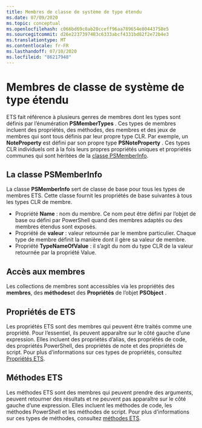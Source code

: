 ```yaml
---
title: Membres de classe de système de type étendu
ms.date: 07/09/2020
ms.topic: conceptual
ms.openlocfilehash: c066bd69c0ab20cceff96aa789654e80443758e5
ms.sourcegitcommit: d26e2237397483c6333abcf4331bd82f2e72b4e3
ms.translationtype: MT
ms.contentlocale: fr-FR
ms.lasthandoff: 07/10/2020
ms.locfileid: "86217948"
---
```

# <a name="extended-type-system-class-members"></a>Membres de classe de système de type étendu

ETS fait référence à plusieurs genres de membres dont les types sont définis par l’énumération **PSMemberTypes** . Ces types de membres incluent des propriétés, des méthodes, des membres et des jeux de membres qui sont tous définis par leur propre type CLR. Par exemple, un **NoteProperty** est défini par son propre type **PSNoteProperty** . Ces types CLR individuels ont à la fois leurs propres propriétés uniques et propriétés communes qui sont héritées de la [classe PSMemberInfo](/dotnet/api/system.management.automation.psmemberinfo).

## <a name="the-psmemberinfo-class"></a>La classe PSMemberInfo

La classe **PSMemberInfo** sert de classe de base pour tous les types de membres ETS. Cette classe fournit les propriétés de base suivantes à tous les types CLR de membre.

- Propriété **Name** : nom du membre. Ce nom peut être défini par l’objet de base ou défini par PowerShell quand des membres adaptés ou des membres étendus sont exposés.
- Propriété de **valeur** : valeur retournée par le membre particulier. Chaque type de membre définit la manière dont il gère sa valeur de membre.
- Propriété **TypeNameOfValue** : il s’agit du nom du type CLR de la valeur retournée par la propriété Value.

## <a name="accessing-members"></a>Accès aux membres

Les collections de membres sont accessibles via les propriétés des **membres**, des **méthodes**et des **Propriétés** de l’objet **PSObject** .

## <a name="ets-properties"></a>Propriétés de ETS

Les propriétés ETS sont des membres qui peuvent être traités comme une propriété. Pour l’essentiel, ils peuvent apparaître sur le côté gauche d’une expression. Elles incluent des propriétés d’alias, des propriétés de code, des propriétés PowerShell, des propriétés de note et des propriétés de script. Pour plus d’informations sur ces types de propriétés, consultez [Propriétés ETS](properties.md).

## <a name="ets-methods"></a>Méthodes ETS

Les méthodes ETS sont des membres qui peuvent prendre des arguments, peuvent retourner des résultats et ne peuvent pas apparaître sur le côté gauche d’une expression. Elles incluent les méthodes de code, les méthodes PowerShell et les méthodes de script.
Pour plus d’informations sur ces types de méthodes, consultez [méthodes ETS](methods.md).
